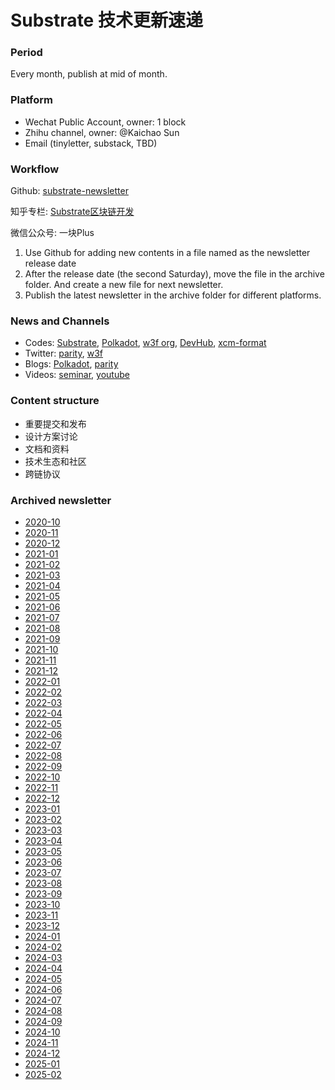 # Substrate 技术更新速递

### Period

Every month, publish at mid of month.

### Platform

- Wechat Public Account, owner: 1 block
- Zhihu channel, owner: @Kaichao Sun
- Email (tinyletter, substack, TBD)

### Workflow

Github: [substrate-newsletter](https://github.com/ParityAsia/substrate-newsletter)

知乎专栏: [Substrate区块链开发](https://zhuanlan.zhihu.com/substrate)

微信公众号: 一块Plus

1. Use Github for adding new contents in a file named as the newsletter release date
2. After the release date (the second Saturday), move the file in the archive folder. And create a new file for next newsletter.
3. Publish the latest newsletter in the archive folder for different platforms.

### News and Channels

- Codes: [Substrate](https://github.com/paritytech/substrate), [Polkadot](https://github.com/paritytech/polkadot), [w3f org](https://github.com/w3f/), [DevHub](https://github.com/substrate-developer-hub/), [xcm-format](https://github.com/paritytech/xcm-format/)
- Twitter: [parity](https://twitter.com/ParityTech), [w3f](https://twitter.com/web3foundation)
- Blogs: [Polkadot](https://medium.com/polkadot-network), [parity](https://www.parity.io/blog/)
- Videos: [seminar](https://www.crowdcast.io/e/substrate-seminar/), [youtube](https://www.youtube.com/channel/UCSs5vZi0U7qHLkUjF3QnaWg)

### Content structure

* 重要提交和发布
* 设计方案讨论
* 文档和资料
* 技术生态和社区
* 跨链协议

### Archived newsletter

- [2020-10](./archive/2020/2020_10.md)
- [2020-11](./archive/2020/2020_11.md)
- [2020-12](./archive/2020/2020_12.md)
- [2021-01](./archive/2021/2021_01.md)
- [2021-02](./archive/2021/2021_02.md)
- [2021-03](./archive/2021/2021_03.md)
- [2021-04](./archive/2021/2021_04.md)
- [2021-05](./archive/2021/2021_05.md)
- [2021-06](./archive/2021/2021_06.md)
- [2021-07](./archive/2021/2021_07.md)
- [2021-08](./archive/2021/2021_08.md)
- [2021-09](./archive/2021/2021_09.md)
- [2021-10](./archive/2021/2021_10.md)
- [2021-11](./archive/2021/2021_11.md)
- [2021-12](./archive/2021/2021_12.md)
- [2022-01](./archive/2022/2022_01.md)
- [2022-02](./archive/2022/2022_02.md)
- [2022-03](./archive/2022/2022_03.md)
- [2022-04](./archive/2022/2022_04.md)
- [2022-05](./archive/2022/2022_05.md)
- [2022-06](./archive/2022/2022_06.md)
- [2022-07](./archive/2022/2022_07.md)
- [2022-08](./archive/2022/2022_08.md)
- [2022-09](./archive/2022/2022_09.md)
- [2022-10](./archive/2022/2022_10.md)
- [2022-11](./archive/2022/2022_11.md)
- [2022-12](./archive/2022/2022_12.md)
- [2023-01](./archive/2023/2023_01.md)
- [2023-02](./archive/2023/2023_02.md)
- [2023-03](./archive/2023/2023_03.md)
- [2023-04](./archive/2023/2023_04.md)
- [2023-05](./archive/2023/2023_05.md)
- [2023-06](./archive/2023/2023_06.md)
- [2023-07](./archive/2023/2023_07.md)
- [2023-08](./archive/2023/2023_08.md)
- [2023-09](./archive/2023/2023_09.md)
- [2023-10](./archive/2023/2023_10.md)
- [2023-11](./archive/2023/2023_11.md)
- [2023-12](./archive/2023/2023_12.md)
- [2024-01](./archive/2024/2024_01.md)
- [2024-02](./archive/2024/2024_02.md)
- [2024-03](./archive/2024/2024_03.md)
- [2024-04](./archive/2024/2024_04.md)
- [2024-05](./archive/2024/2024_05.md)
- [2024-06](./archive/2024/2024_06.md)
- [2024-07](./archive/2024/2024_07.md)
- [2024-08](./archive/2024/2024_08.md)
- [2024-09](./archive/2024/2024_09.md)
- [2024-10](./archive/2024/2024_10.md)
- [2024-11](./archive/2024/2024_11.md)
- [2024-12](./archive/2024/2024_12.md)
- [2025-01](./archive/2025_01.md)
- [2025-02](./archive/2025_02.md)
